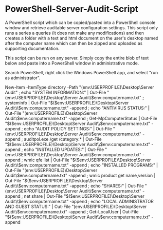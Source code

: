 # PowerShell-Server-Audit-Script

A PowerShell script which can be copied/pasted into a PowerShell console window and retrieve auditable server configuration settings. This script only runs a series a queries (it does not make any modifications) and then creates a folder with a text and html document on the user's desktop named after the computer name which can then be zipped and uploaded as supporting documentation.

This script can be run on any server. Simply copy the entire blob of text below and paste into a PowerShell window in administrative mode.

Search PowerShell, right click the Windows PowerShell app, and select "run as administrator".

New-Item -ItemType directory -Path "$($env:USERPROFILE)\Desktop\Server Audit" ; echo "SYSTEM INFORMATION:" | Out-File "$($env:USERPROFILE)\Desktop\Server Audit\\$env:computername.txt" ; systeminfo | Out-File "$($env:USERPROFILE)\Desktop\Server Audit\\$env:computername.txt" -append ; echo "ANTIVIRUS STATUS:" | Out-File "$($env:USERPROFILE)\Desktop\Server Audit\\$env:computername.txt" -append ; Get-MpComputerStatus | Out-File "$($env:USERPROFILE)\Desktop\Server Audit\\$env:computername.txt" -append ; echo "AUDIT POLICY SETTINGS:" | Out-File "$($env:USERPROFILE)\Desktop\Server Audit\\$env:computername.txt" -append ; auditpol.exe /get /category:* | Out-File "$($env:USERPROFILE)\Desktop\Server Audit\\$env:computername.txt" -append ; echo "INSTALLED UPDATES:" | Out-File "$($env:USERPROFILE)\Desktop\Server Audit\\$env:computername.txt" -append ; wmic qfe list | Out-File "$($env:USERPROFILE)\Desktop\Server Audit\\$env:computername.txt" -append ; echo "INSTALLED PROGRAMS:" | Out-File "$($env:USERPROFILE)\Desktop\Server Audit\\$env:computername.txt" -append ; wmic product get name,version | Out-File "$($env:USERPROFILE)\Desktop\Server Audit\\$env:computername.txt" -append ; echo "SHARES:" | Out-File "$($env:USERPROFILE)\Desktop\Server Audit\\$env:computername.txt" -append ; net share | Out-File "$($env:USERPROFILE)\Desktop\Server Audit\\$env:computername.txt" -append ; echo "LOCAL ADMINISTRATOR AND GUEST STATUS:" | Out-File "$($env:USERPROFILE)\Desktop\Server Audit\\$env:computername.txt" -append ; Get-LocalUser | Out-File "$($env:USERPROFILE)\Desktop\Server Audit\\$env:computername.txt" -append
